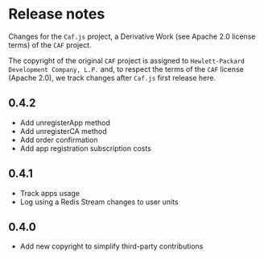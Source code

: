 # Release notes

Changes for the `Caf.js` project, a Derivative Work (see Apache 2.0 license terms) of the `CAF` project.

The  copyright of the original `CAF` project is assigned to `Hewlett-Packard Development Company, L.P.` and, to respect the terms of the `CAF` license (Apache 2.0), we track changes after `Caf.js` first release here.

## 0.4.2
 - Add unregisterApp method
 - Add unregisterCA method
 - Add order confirmation
 - Add app registration subscription costs

## 0.4.1
 - Track apps usage
 - Log using a Redis Stream changes to user units

## 0.4.0
 - Add new copyright to simplify third-party contributions

